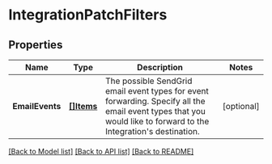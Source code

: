 # IntegrationPatchFilters

## Properties

Name | Type | Description | Notes
------------ | ------------- | ------------- | -------------
**EmailEvents** | [**[]Items**](Items.md) | The possible SendGrid email event types for event forwarding. Specify all the email event types that you would like to forward to the Integration's destination. |[optional] 

[[Back to Model list]](../README.md#documentation-for-models) [[Back to API list]](../README.md#documentation-for-api-endpoints) [[Back to README]](../README.md)


